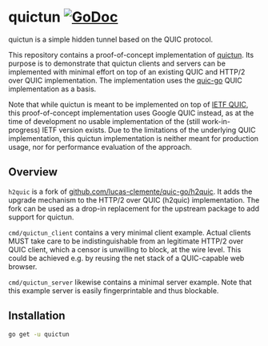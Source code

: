# quictun [![GoDoc](https://godoc.org/github.com/julienschmidt/quictun?status.svg)](http://godoc.org/github.com/julienschmidt/quictun)

quictun is a simple hidden tunnel based on the QUIC protocol.

This repository contains a proof-of-concept implementation of [quictun](https://github.com/julienschmidt/quictun-thesis).
Its purpose is to demonstrate that quictun clients and servers can be implemented with minimal effort on top of an existing QUIC and HTTP/2 over QUIC implementation.
The implementation uses the [quic-go](https://github.com/lucas-clemente/quic-go) QUIC implementation as a basis.

Note that while quictun is meant to be implemented on top of [IETF QUIC](https://datatracker.ietf.org/wg/quic/about/), this proof-of-concept implementation uses Google QUIC instead, as at the time of development no usable implementation of the (still work-in-progress) IETF version exists. Due to the limitations of the underlying QUIC implementation, this quictun implementation is neither meant for production usage, nor for performance evaluation of the approach.


## Overview

`h2quic` is a fork of [github.com/lucas-clemente/quic-go/h2quic](https://github.com/lucas-clemente/quic-go/tree/master/h2quic). It adds the upgrade mechanism to the HTTP/2 over QUIC (h2quic) implementation. The fork can be used as a drop-in replacement for the upstream package to add support for quictun.

`cmd/quictun_client` contains a very minimal client example. Actual clients MUST take care to be indistinguishable from an legitimate HTTP/2 over QUIC client, which a censor is unwilling to block, at the wire level. This could be achieved e.g. by reusing the net stack of a QUIC-capable web browser.

`cmd/quictun_server` likewise contains a minimal server example. Note that this example server is easily fingerprintable and thus blockable. 


## Installation

```sh
go get -u quictun
```


